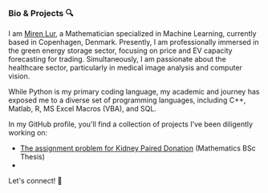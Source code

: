 ### Bio & Projects 🔍

I am [Miren Lur](https://www.linkedin.com/in/mirenlurbarquintorre/), a Mathematician specialized in Machine Learning, currently based in Copenhagen, Denmark. Presently, I am professionally immersed in the green energy storage sector, focusing on price and EV capacity forecasting for trading. Simultaneously, I am passionate about the healthcare sector, particularly in medical image analysis and computer vision.

While Python is my primary coding language, my academic and journey has exposed me to a diverse set of programming languages, including C++, Matlab, R, MS Excel Macros (VBA), and SQL.

In my GitHub profile, you'll find a collection of projects I've been diligently working on:
- [The assignment problem for Kidney Paired Donation](https://github.com/MirenLurBarquin/Kidney-Paired-Donation) (Mathematics BSc Thesis)
- 

Let's connect! 🚀

